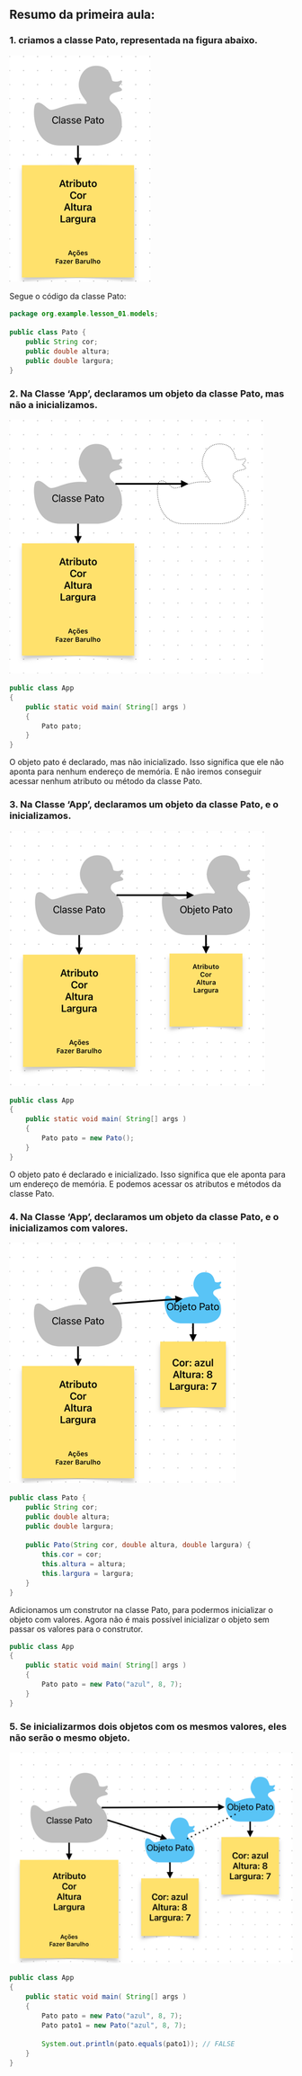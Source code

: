 ## Resumo da primeira aula:

### 1. criamos a classe Pato, representada na figura abaixo.

![img.png](image/img_0.png)

Segue o código da classe Pato:

```java
package org.example.lesson_01.models;

public class Pato {
    public String cor;
    public double altura;
    public double largura;
}
```

### 2. Na Classe ‘App’, declaramos um objeto da classe Pato, mas não a inicializamos.

![img.png](image/img.png)

```java
public class App 
{
    public static void main( String[] args )
    {
        Pato pato;
    }
}
```

O objeto pato é declarado, mas não inicializado. Isso significa que ele não aponta para nenhum endereço de memória.
E não iremos conseguir acessar nenhum atributo ou método da classe Pato.

### 3. Na Classe ‘App’, declaramos um objeto da classe Pato, e o inicializamos.

![img_1.png](image/img_1.png)

```java
public class App 
{
    public static void main( String[] args )
    {
        Pato pato = new Pato();
    }
}
```

O objeto pato é declarado e inicializado. Isso significa que ele aponta para um endereço de memória.
E podemos acessar os atributos e métodos da classe Pato.

### 4. Na Classe ‘App’, declaramos um objeto da classe Pato, e o inicializamos com valores.

![img_2.png](image/img_2.png)

```java
public class Pato {
    public String cor;
    public double altura;
    public double largura;

    public Pato(String cor, double altura, double largura) {
        this.cor = cor;
        this.altura = altura;
        this.largura = largura;
    }
}
```

Adicionamos um construtor na classe Pato, para podermos inicializar o objeto com valores.
Agora não é mais possível inicializar o objeto sem passar os valores para o construtor.

```java
public class App 
{
    public static void main( String[] args )
    {
        Pato pato = new Pato("azul", 8, 7);
    }
}
```

### 5. Se inicializarmos dois objetos com os mesmos valores, eles não serão o mesmo objeto.

![img_3.png](image/img_3.png)

```java
public class App 
{
    public static void main( String[] args )
    {
        Pato pato = new Pato("azul", 8, 7);
        Pato pato1 = new Pato("azul", 8, 7);

        System.out.println(pato.equals(pato1)); // FALSE
    }
}
```

